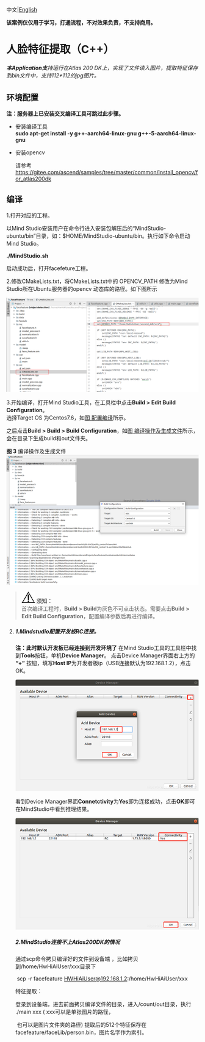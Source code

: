 中文|[English](README_EN.md)

**该案例仅仅用于学习，打通流程，不对效果负责，不支持商用。**



# 人脸特征提取（C++）

###### **本Application支**持运行在Atlas 200 DK上，实现了文件读入图片，提取特征保存到bin文件中，支持112*112的jpg图片。 


## 环境配置   

**注：服务器上已安装交叉编译工具可跳过此步骤。**   

- 安装编译工具  
  **sudo apt-get install -y g++\-aarch64-linux-gnu g++\-5-aarch64-linux-gnu** 
  
- 安装opencv
  
  请参考 https://gitee.com/ascend/samples/tree/master/common/install_opencv/for_atlas200dk

## 编译<a name="zh-cn_topic_0219108795_section3723145213347"></a>

1.打开对应的工程。

以Mind Studio安装用户在命令行进入安装包解压后的“MindStudio-ubuntu/bin”目录，如：$HOME/MindStudio-ubuntu/bin。执行如下命令启动Mind Studio。

**./MindStudio.sh**

启动成功后，打开facefeture工程。

2.修改CMakeLists.txt，将CMakeLists.txt中的 OPENCV_PATH 修改为Mind Studio所在Ubuntu服务器的opencv 动态库的路径。如下图所示

![](facefeature/figures/build1.png "编译操作及生成文件")

3.开始编译，打开Mind Studio工具，在工具栏中点击**Build \> Edit Build Configuration**。  
选择Target OS 为Centos7.6，如[图 配置编译](#zh-cn_topic_0203223265_fig17414647130)所示。

之后点击**Build \> Build \> Build Configuration**，如[图 编译操作及生成文件](#zh-cn_topic_0203223265_fig1741464713019)所示，会在目录下生成build和out文件夹。

**图 3**  编译操作及生成文件<a name="zh-cn_topic_0203223265_fig1741464713019"></a>  
![](facefeature/figures/build.png "编译操作及生成文件")

>![](public_sys-resources/icon-notice.gif) **须知：**   
>首次编译工程时，**Build \> Build**为灰色不可点击状态。需要点击**Build \> Edit Build Configuration**，配置编译参数后再进行编译。 

2. ##### 1.Mindstudio配置开发板RC连接。

   **注：此时默认开发板已经连接到开发环境了**
    在Mind Studio工具的工具栏中找到**Tools**按钮，单机**Device Manager**。
   点击Device Manager界面右上方的 **“+”** 按钮，填写**Host IP**为开发者板ip（USB连接默认为192.168.1.2），点击OK。

   ![](facefeature/figures/run1.png)

   看到Device Manager界面**Connetctivity**为**Yes**即为连接成功，点击**OK**即可在MindStudio中看到推理结果。

   ![](facefeature/figures/run2.png)

   

   

   ##### 2.MindStudio连接不上Atlas200DK的情况

   通过scp命令拷贝编译好的文件到设备端 ，比如拷贝到/home/HwHiAiUser/xxx目录下

   ​		scp -r facefeature HWHiAiUser@192.168.1.2:/home/HwHiAiUser/xxx

   

   特征提取：

   登录到设备端，进去前面拷贝编译文件的目录，进入/count/out目录，执行 ./main  xxx   ( xxx可以是单张图片的路径，

   ​		也可以是图片文件夹的路径) 提取后的512个特征保存在 facefeature/faceLib/person.bin，图片名字作为索引。

   ​	

   ​	

   

   



